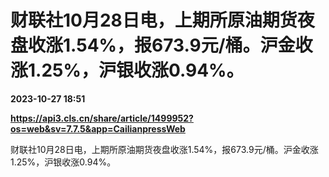 # 财联社10月28日电，上期所原油期货夜盘收涨1.54%，报673.9元/桶。沪金收涨1.25%，沪银收涨0.94%。

**2023-10-27 18:51**

**https://api3.cls.cn/share/article/1499952?os=web&sv=7.7.5&app=CailianpressWeb**

财联社10月28日电，上期所原油期货夜盘收涨1.54%，报673.9元/桶。沪金收涨1.25%，沪银收涨0.94%。